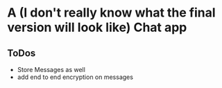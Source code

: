 # A (I don't really know what the final version will look like) Chat app

## ToDos
- Store Messages as well
- add end to end encryption on messages